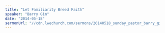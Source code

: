 ```yaml
---
title: "Let Familiarity Breed Faith"
speaker: "Barry Gin"
date: "2014-05-18"
sermonUrl: "//cdn.lwechurch.com/sermons/20140518_sunday_pastor_barry_gin_let_familiarity_breed_faith.mp3"
---
```

